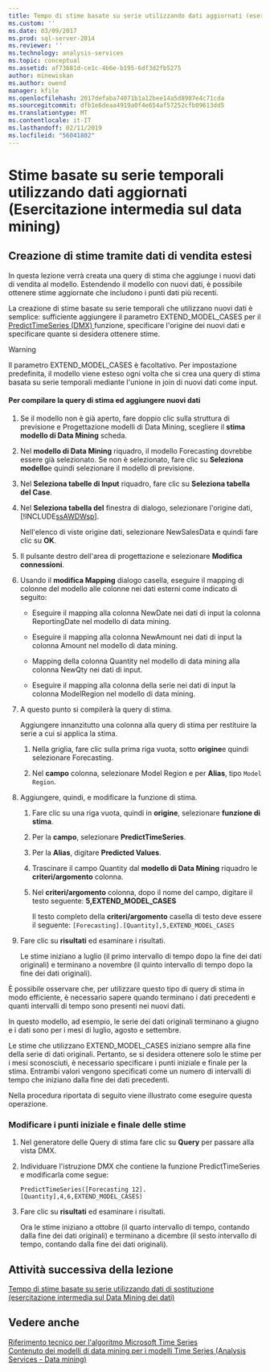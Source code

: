 ```yaml
---
title: Tempo di stime basate su serie utilizzando dati aggiornati (esercitazione intermedia sul Data Mining) | Microsoft Docs
ms.custom: ''
ms.date: 03/09/2017
ms.prod: sql-server-2014
ms.reviewer: ''
ms.technology: analysis-services
ms.topic: conceptual
ms.assetid: af73681d-ce1c-4b6e-b195-6df3d2fb5275
author: minewiskan
ms.author: owend
manager: kfile
ms.openlocfilehash: 2017defaba74071b1a12bee14a5d8907e4c71cda
ms.sourcegitcommit: dfb1e6deaa4919a0f4e654af57252cfb09613dd5
ms.translationtype: MT
ms.contentlocale: it-IT
ms.lasthandoff: 02/11/2019
ms.locfileid: "56041802"
---
```

# <a name="time-series-predictions-using-updated-data-intermediate-data-mining-tutorial"></a>Stime basate su serie temporali utilizzando dati aggiornati (Esercitazione intermedia sul data mining)
    
## <a name="creating-predictions-using-the-extended-sales-data"></a>Creazione di stime tramite dati di vendita estesi  
 In questa lezione verrà creata una query di stima che aggiunge i nuovi dati di vendita al modello. Estendendo il modello con nuovi dati, è possibile ottenere stime aggiornate che includono i punti dati più recenti.  
  
 La creazione di stime basate su serie temporali che utilizzano nuovi dati è semplice: sufficiente aggiungere il parametro EXTEND_MODEL_CASES per il [PredictTimeSeries &#40;DMX&#41; ](/sql/dmx/predicttimeseries-dmx) funzione, specificare l'origine dei nuovi dati e specificare quante si desidera ottenere stime.  
  
> [!WARNING]  
>  Il parametro EXTEND_MODEL_CASES è facoltativo. Per impostazione predefinita, il modello viene esteso ogni volta che si crea una query di stima basata su serie temporali mediante l'unione in join di nuovi dati come input.  
  
#### <a name="to-build-the-prediction-query-and-add-new-data"></a>Per compilare la query di stima ed aggiungere nuovi dati  
  
1.  Se il modello non è già aperto, fare doppio clic sulla struttura di previsione e Progettazione modelli di Data Mining, scegliere il **stima modello di Data Mining** scheda.  
  
2.  Nel **modello di Data Mining** riquadro, il modello Forecasting dovrebbe essere già selezionato. Se non è selezionato, fare clic su **Seleziona modello**e quindi selezionare il modello di previsione.  
  
3.  Nel **Seleziona tabelle di Input** riquadro, fare clic su **Seleziona tabella del Case**.  
  
4.  Nel **Seleziona tabella del** finestra di dialogo, selezionare l'origine dati, [!INCLUDE[ssAWDWsp](../includes/ssawdwsp-md.md)].  
  
     Nell'elenco di viste origine dati, selezionare NewSalesData e quindi fare clic su **OK**.  
  
5.  Il pulsante destro dell'area di progettazione e selezionare **Modifica connessioni**.  
  
6.  Usando il **modifica Mapping** dialogo casella, eseguire il mapping di colonne del modello alle colonne nei dati esterni come indicato di seguito:  
  
    -   Eseguire il mapping alla colonna NewDate nei dati di input la colonna ReportingDate nel modello di data mining.  
  
    -   Eseguire il mapping alla colonna NewAmount nei dati di input la colonna Amount nel modello di data mining.  
  
    -   Mapping della colonna Quantity nel modello di data mining alla colonna NewQty nei dati di input.  
  
    -   Eseguire il mapping alla colonna della serie nei dati di input la colonna ModelRegion nel modello di data mining.  
  
7.  A questo punto si compilerà la query di stima.  
  
     Aggiungere innanzitutto una colonna alla query di stima per restituire la serie a cui si applica la stima.  
  
    1.  Nella griglia, fare clic sulla prima riga vuota, sotto **origine**e quindi selezionare Forecasting.  
  
    2.  Nel **campo** colonna, selezionare Model Region e per **Alias**, tipo `Model Region`.  
  
8.  Aggiungere, quindi, e modificare la funzione di stima.  
  
    1.  Fare clic su una riga vuota, quindi in **origine**, selezionare **funzione di stima**.  
  
    2.  Per la **campo**, selezionare **PredictTimeSeries**.  
  
    3.  Per la **Alias**, digitare **Predicted Values**.  
  
    4.  Trascinare il campo Quantity dal **modello di Data Mining** riquadro le **criteri/argomento** colonna.  
  
    5.  Nel **criteri/argomento** colonna, dopo il nome del campo, digitare il testo seguente:  **5,EXTEND_MODEL_CASES**  
  
         Il testo completo della **criteri/argomento** casella di testo deve essere il seguente: `[Forecasting].[Quantity],5,EXTEND_MODEL_CASES`  
  
9. Fare clic su **risultati** ed esaminare i risultati.  
  
     Le stime iniziano a luglio (il primo intervallo di tempo dopo la fine dei dati originali) e terminano a novembre (il quinto intervallo di tempo dopo la fine dei dati originali).  
  
 È possibile osservare che, per utilizzare questo tipo di query di stima in modo efficiente, è necessario sapere quando terminano i dati precedenti e quanti intervalli di tempo sono presenti nei nuovi dati.  
  
 In questo modello, ad esempio, le serie dei dati originali terminano a giugno e i dati sono per i mesi di luglio, agosto e settembre.  
  
 Le stime che utilizzano EXTEND_MODEL_CASES iniziano sempre alla fine della serie di dati originali. Pertanto, se si desidera ottenere solo le stime per i mesi sconosciuti, è necessario specificare i punti iniziale e finale per la stima. Entrambi valori vengono specificati come un numero di intervalli di tempo che iniziano dalla fine dei dati precedenti.  
  
 Nella procedura riportata di seguito viene illustrato come eseguire questa operazione.  
  
### <a name="change-the-start-and-end-points-of-the-predictions"></a>Modificare i punti iniziale e finale delle stime  
  
1.  Nel generatore delle Query di stima fare clic su **Query** per passare alla vista DMX.  
  
2.  Individuare l'istruzione DMX che contiene la funzione PredictTimeSeries e modificarla come segue:  
  
     `PredictTimeSeries([Forecasting 12].[Quantity],4,6,EXTEND_MODEL_CASES)`  
  
3.  Fare clic su **risultati** ed esaminare i risultati.  
  
     Ora le stime iniziano a ottobre (il quarto intervallo di tempo, contando dalla fine dei dati originali) e terminano a dicembre (il sesto intervallo di tempo, contando dalla fine dei dati originali).  
  
## <a name="next-task-in-lesson"></a>Attività successiva della lezione  
 [Tempo di stime basate su serie utilizzando dati di sostituzione &#40;esercitazione intermedia sul Data Mining dei dati&#41;](../../2014/tutorials/time-series-predictions-replacement-data-intermediate-data-mining.md)  
  
## <a name="see-also"></a>Vedere anche  
 [Riferimento tecnico per l'algoritmo Microsoft Time Series](../../2014/analysis-services/data-mining/microsoft-time-series-algorithm-technical-reference.md)   
 [Contenuto dei modelli di data mining per i modelli Time Series &#40;Analysis Services - Data mining&#41;](../../2014/analysis-services/data-mining/mining-model-content-for-time-series-models-analysis-services-data-mining.md)  
  
  
